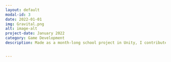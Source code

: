 ```yaml
---
layout: default
modal-id: 3
date: 2022-01-01
img: Gravital.png
alt: image-alt
project-date: January 2022
category: Game Development
description: Made as a month-long school project in Unity, I contributed to all stages of game development such as developping features, 3D modeling, sound design, level design, testing, code reviews...


---
```

